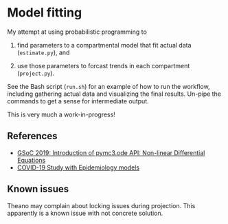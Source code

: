 # Model fitting

My attempt at using probabilistic programming to

1. find parameters to a compartmental model that fit actual data
   (`estimate.py`), and

2. use those parameters to forcast trends in each compartment
   (`project.py`).

See the Bash script (`run.sh`) for an example of how to run the
workflow, including gathering actual data and visualizing the final
results. Un-pipe the commands to get a sense for intermediate output.

This is very much a work-in-progress!

## References

* [GSoC 2019: Introduction of pymc3.ode API: Non-linear Differential Equations](https://docs.pymc.io/notebooks/ODE_API_introduction.html#Non-linear-Differential-Equations)
* [COVID-19 Study with Epidemiology models](https://www.kaggle.com/volpatto/covid-19-study-with-epidemiology-models)

## Known issues

Theano may complain about locking issues during projection. This
apparently is a known issue with not concrete solution.
